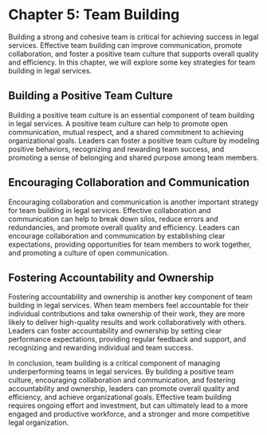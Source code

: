 Chapter 5: Team Building
========================

Building a strong and cohesive team is critical for achieving success in legal services. Effective team building can improve communication, promote collaboration, and foster a positive team culture that supports overall quality and efficiency. In this chapter, we will explore some key strategies for team building in legal services.

Building a Positive Team Culture
--------------------------------

Building a positive team culture is an essential component of team building in legal services. A positive team culture can help to promote open communication, mutual respect, and a shared commitment to achieving organizational goals. Leaders can foster a positive team culture by modeling positive behaviors, recognizing and rewarding team success, and promoting a sense of belonging and shared purpose among team members.

Encouraging Collaboration and Communication
-------------------------------------------

Encouraging collaboration and communication is another important strategy for team building in legal services. Effective collaboration and communication can help to break down silos, reduce errors and redundancies, and promote overall quality and efficiency. Leaders can encourage collaboration and communication by establishing clear expectations, providing opportunities for team members to work together, and promoting a culture of open communication.

Fostering Accountability and Ownership
--------------------------------------

Fostering accountability and ownership is another key component of team building in legal services. When team members feel accountable for their individual contributions and take ownership of their work, they are more likely to deliver high-quality results and work collaboratively with others. Leaders can foster accountability and ownership by setting clear performance expectations, providing regular feedback and support, and recognizing and rewarding individual and team success.

In conclusion, team building is a critical component of managing underperforming teams in legal services. By building a positive team culture, encouraging collaboration and communication, and fostering accountability and ownership, leaders can promote overall quality and efficiency, and achieve organizational goals. Effective team building requires ongoing effort and investment, but can ultimately lead to a more engaged and productive workforce, and a stronger and more competitive legal organization.
